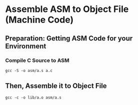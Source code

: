 # Assemble ASM to Object File (Machine Code)

## Preparation: Getting ASM Code for your Environment
### Compile C Source to ASM

```
gcc -S -o asm/a.s a.c
```

## Then, Assemble it to Object File

```
gcc -c -o lib/a.o asm/a.s
```
